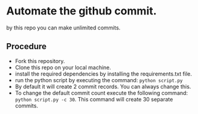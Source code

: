 # Automate the github commit.

by this repo you can make unlimited commits.

## Procedure

- Fork this repository.
- Clone this repo on your local machine.
- install the required dependencies by installing the requirements.txt file.
- run the python script by executing the command: `python script.py`
- By default it will create 2 commit records. You can always change this.
- To change the default commit count execute the following command: `python script.py -c 30`. This command will create 30 separate commits.